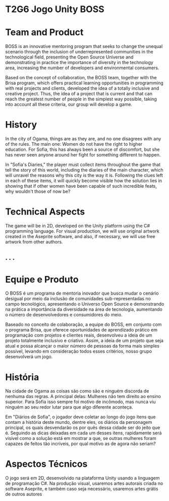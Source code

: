 # T2G6 Jogo Unity BOSS

# Team and Product

BOSS is an innovative mentoring program that seeks to change the unequal scenario through the inclusion of underrepresented communities in the technological field, presenting the Open Source Universe and demonstrating in practice the importance of diversity in the technology area, increasing the number of developers and environmental consumers.

Based on the concept of collaboration, the BOSS team, together with the Brisa program, which offers practical learning opportunities in programming with real projects and clients, developed the idea of a totally inclusive and creative project. Thus, the idea of a project that is current and that can reach the greatest number of people in the simplest way possible, taking into account all these criteria, our group will develop a game.

# History

In the city of Ogama, things are as they are, and no one disagrees with any of the rules.
The main one: Women do not have the right to higher education.
For Sofia, this has always been a source of discomfort, but she has never seen anyone around her fight for something different to happen.

In "Sofia's Diaries," the player must collect items throughout the game that tell the story of this world, including the diaries of the main character, which will unravel the reasons why this city is the way it is.
Following the clues left in each of these items, it will quickly become visible how the solution lies in showing that if other women have been capable of such incredible feats, why wouldn't those of now be?

# Technical Aspects

The game will be in 2D, developed on the Unity platform using the C# programming language.
For visual production, we will use original artwork created in the Aseprite software, and also, if necessary, we will use free artwork from other authors.

## . . .

# Equipe e Produto

O BOSS é um programa de mentoria inovador que busca mudar o cenário desigual por meio da inclusão de comunidades sub-representadas no campo tecnológico, apresentando o Universo Open Source e demonstrando na prática a importância da diversidade na área de tecnologia, aumentando o número de desenvolvedores e consumidores do meio.

Baseado no conceito de colaboração, a equipe do BOSS, em conjunto com o programa Brisa, que oferece oportunidades de aprendizado prático em programação com projetos e clientes reais, desenvolveu a ideia de um projeto totalmente inclusivo e criativo. Assim, a ideia de um projeto que seja atual e possa alcançar o maior número de pessoas da forma mais simples possível, levando em consideração todos esses critérios, nosso grupo desenvolverá um jogo.

# História

Na cidade de Ogama as coisas são como são e ninguém discorda de nenhuma das regras.
A principal delas: Mulheres não tem direito ao ensino superior.
Para Sofia isso sempre foi motivo de incômodo, mas nunca viu ninguém ao seu redor lutar para que algo diferente aconteça.

Em "Diários de Sofia", o jogador deve coletar ao longo do jogo itens que contam a história deste mundo, dentre eles, os diários da personagem principal, os quais desvendarão os por quês dessa cidade ser do jeito que é.
Seguindo as dicas deixadas em cada um desses itens, rapidamente será visível como a solução está em mostrar a que, se outras mulheres foram capazes de feitos tão incríveis, por qual motivo as de agora não seriam?

# Aspectos Técnicos

O jogo será em 2D, desenvolvido na plataforma Unity usando a linguagem de programação C#.
Na produção visual, usaremos artes autorais criada no software Aseprite, e também caso seja necessário, usaremos artes grátis de outros autores
